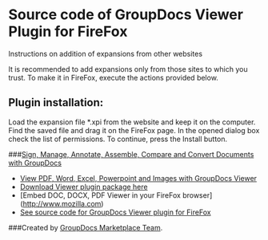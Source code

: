 Source code of GroupDocs Viewer Plugin for FireFox
===============================

Instructions on addition of expansions from other websites

It is recommended to add expansions only from those sites to which you trust. To make it in FireFox, execute the actions provided below.

## Plugin installation:

Load the expansion file *.xpi from the website and keep it on the computer.
Find the saved file and drag it on the FireFox page.
In the opened dialog box check the list of permissions. To continue, press the Install button.

###[Sign, Manage, Annotate, Assemble, Compare and Convert Documents with GroupDocs](http://groupdocs.com)
* [View PDF, Word, Excel, Powerpoint and Images with GroupDocs Viewer](http://groupdocs.com/apps/viewer)
* [Download Viewer plugin package here](https://github.com/liosha2007/groupdocs-firefox-viewer)
* [Embed DOC, DOCX, PDF Viewer in your FireFox browser] (http://www.mozilla.com)
* [See source code for GroupDocs Viewer plugin for FireFox](https://github.com/liosha2007/groupdocs-firefox-viewer-source)

###Created by [GroupDocs Marketplace Team](http://groupdocs.com/marketplace/).